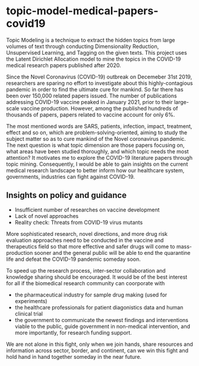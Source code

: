 # topic-model-medical-papers-covid19
<p> Topic Modeling is a technique to extract the hidden topics from large volumes of text through conducting Dimensionality Reduction, Unsupervised Learning, and Tagging on the given texts. This project uses the Latent Dirichlet Allocation model to mine the topics in the COVID-19 medical research papers published after 2020. </p>
<p> Since the Novel Coronavirus (COVID-19) outbreak on Decemeber 31st 2019, researchers are sparing no effort to investigate about this highly-contagious pandemic in order to find the ultimate cure for mankind. So far there has been over 150,000 related papers issued. The number of publications addressing COVID-19 vaccine peaked in January 2021, prior to their large-scale vaccine production. However, among the published hundreds of thousands of papers, papers related to vaccine account for only 6%.</p>

<p> The most mentioned words are SARS, patients, infection, impact, treatment, effect and so on, which are problem-solving-oriented, aiming to study the subject matter so as to cure mankind of the Novel coronavirus pandemic. The next question is what topic dimension are those papers focusing on, what areas have been studied thoroughly, and which topic needs the most attention? It motivates me to explore the COVID-19 literature papers through topic mining. Consequently, I would be able to gain insights on the current medical research landscape to better inform how our healthcare system, governments, industries can fight against COVID-19. </p>

<h2> Insights on policy and guidance </h2>

* Insufficient number of researches on vaccine development 
* Lack of novel approaches  
* Reality check: Threats from COVID-19 virus mutants 

<p> More sophisticated research, novel directions, and more drug risk evaluation approaches need to be conducted in the vaccine and therapeutics field so that more effective and safer drugs will come to mass-production sooner and the general public will be able to end the quarantine life and defeat the COVID-19 pandemic someday soon. </p>
<p> To speed up the research process, inter-sector collaboration and knowledge sharing should be encouraged. It would be of the best interest for all if the biomedical research community can coorporate with </p>

 - the pharmaceutical industry for sample drug making (used for experiments) 
 - the healthcare professionals for patient diagonistics data and human clinical trial 
 - the government to communicate the newest findings and interventions viable to the public, guide government in non-medical intervention, and more importantly, for research funding support.
<p> We are not alone in this fight, only when we join hands, share resources and information across sector, border, and continent, can we win this fight and hold hand in hand together someday in the near future. </p>
